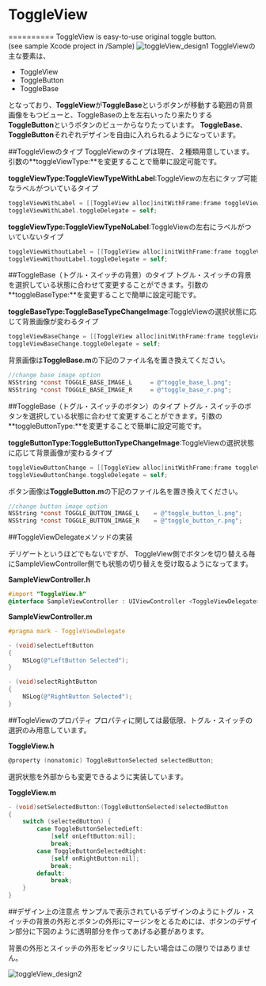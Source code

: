 # ToggleView
==========
ToggleView is easy-to-use original toggle button.  
(see sample Xcode project in /Sample)
![toggleView_design1](http://f.cl.ly/items/0q0B422z3f1V3d2z1M3q/toggleView_design1.png)
ToggleViewの主な要素は、 

- ToggleView
- ToggleButton
- ToggleBase

となっており、**ToggleView**が**ToggleBase**というボタンが移動する範囲の背景画像をもつビューと、ToggleBaseの上を左右いったり来たりする**ToggleButton**というボタンのビューからなりたっています。
**ToggleBase**、**ToggleButton**それぞれデザインを自由に入れられるようになっています。

##ToggleViewのタイプ
ToggleViewのタイプは現在、２種類用意しています。
引数の**toggleViewType:**を変更することで簡単に設定可能です。 

**toggleViewType:ToggleViewTypeWithLabel**:ToggleViewの左右にタップ可能なラベルがついているタイプ 

```objectivec
toggleViewWithLabel = [[ToggleView alloc]initWithFrame:frame toggleViewType:ToggleViewTypeWithLabel toggleBaseType:ToggleBaseTypeDefault toggleButtonType:ToggleButtonTypeDefault];
toggleViewWithLabel.toggleDelegate = self;
```

**toggleViewType:ToggleViewTypeNoLabel**:ToggleViewの左右にラベルがついていないタイプ 

```objectivec
toggleViewWithoutLabel = [[ToggleView alloc]initWithFrame:frame toggleViewType:ToggleViewTypeNoLabel toggleBaseType:ToggleBaseTypeDefault toggleButtonType:ToggleButtonTypeDefault];  
toggleViewWithoutLabel.toggleDelegate = self;
```

##ToggleBase（トグル・スイッチの背景）のタイプ
トグル・スイッチの背景を選択している状態に合わせて変更することができます。引数の**toggleBaseType:**を変更することで簡単に設定可能です。

**toggleBaseType:ToggleBaseTypeChangeImage**:ToggleViewの選択状態に応じて背景画像が変わるタイプ

```objectivec
toggleViewBaseChange = [[ToggleView alloc]initWithFrame:frame toggleViewType:ToggleViewTypeNoLabel toggleBaseType:ToggleBaseTypeChangeImage toggleButtonType:ToggleButtonTypeDefault];
toggleViewBaseChange.toggleDelegate = self;
```
背景画像は**ToggleBase.m**の下記のファイル名を置き換えてください。

```objectivec
//change base image option
NSString *const TOGGLE_BASE_IMAGE_L     = @"toggle_base_l.png";
NSString *const TOGGLE_BASE_IMAGE_R     = @"toggle_base_r.png";
```
##ToggleBase（トグル・スイッチのボタン）のタイプ
トグル・スイッチのボタンを選択している状態に合わせて変更することができます。引数の**toggleButtonType:**を変更することで簡単に設定可能です。

**toggleButtonType:ToggleButtonTypeChangeImage**:ToggleViewの選択状態に応じて背景画像が変わるタイプ

```objectivec
toggleViewButtonChange = [[ToggleView alloc]initWithFrame:frame toggleViewType:ToggleViewTypeNoLabel toggleBaseType:ToggleBaseTypeDefault toggleButtonType:ToggleButtonTypeChangeImage];
toggleViewButtonChange.toggleDelegate = self;
```
ボタン画像は**ToggleButton.m**の下記のファイル名を置き換えてください。

```objectivec
//change button image option
NSString *const TOGGLE_BUTTON_IMAGE_L    = @"toggle_button_l.png";
NSString *const TOGGLE_BUTTON_IMAGE_R    = @"toggle_button_r.png";
```

##ToggleViewDelegateメソッドの実装

デリゲートというほどでもないですが、 ToggleView側でボタンを切り替える毎にSampleViewController側でも状態の切り替えを受け取るようになってます。

**SampleViewController.h**

```objectivec
#import "ToggleView.h"
@interface SampleViewController : UIViewController <ToggleViewDelegate>
```
**SampleViewController.m**

```objectivec
#pragma mark - ToggleViewDelegate

- (void)selectLeftButton
{
    NSLog(@"LeftButton Selected");
}

- (void)selectRightButton
{
    NSLog(@"RightButton Selected");
}
```

##TogleViewのプロパティ
プロパティに関しては最低限、トグル・スイッチの選択のみ用意しています。

**ToggleView.h**

```objectivec
@property (nonatomic) ToggleButtonSelected selectedButton;
```

選択状態を外部からも変更できるように実装しています。 

**ToggleView.m**

```objectivec
- (void)setSelectedButton:(ToggleButtonSelected)selectedButton
{
    switch (selectedButton) {
        case ToggleButtonSelectedLeft:
            [self onLeftButton:nil];
            break;
        case ToggleButtonSelectedRight:
            [self onRightButton:nil];
            break;
        default:
            break;
    }
}
```

##デザイン上の注意点
サンプルで表示されているデザインのようにトグル・スイッチの背景の外形とボタンの外形にマージンをとるためには、ボタンのデザイン部分に下図のように透明部分を作ってあげる必要があります。 

背景の外形とスイッチの外形をピッタリにしたい場合はこの限りではありません。

![toggleView_design2](http://f.cl.ly/items/3d0A0C381j3o401i2C03/toggleView_design2.png)    
